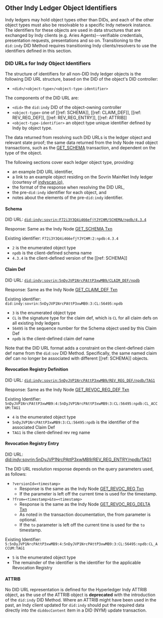 ## Other Indy Ledger Object Identifiers

Indy ledgers may hold object types other than DIDs, and each of the other object types must also be resolvable to a specific Indy network instance. The identifiers for these objects are used in data structures that are exchanged by Indy clients (e.g. Aries Agents)--verifiable credentials, presentation requests, presentations and so on. Transitioning to the `did:indy` DID Method requires transitioning Indy clients/resolvers to use the identifiers defined in this section.

### DID URLs for Indy Object Identifiers

The structure of identifiers for all non-DID Indy ledger objects is the following DID URL structure, based on the DID of the object's DID controller:

- `<did>/<object-type>/<object-type-identifier>`

The components of the DID URL are:

- `<did>` the `did:indy` DID of the object-owning controller
- `<object-type>` one of [[ref: SCHEMA]], [[ref: CLAIM_DEF]], [[ref: REV_REG_DEF]], [[ref: REV_REG_ENTRY]], [[ref: ATTRIB]]
- `<object-type-identifier>` an object type unique identifier defined by Indy by object type.

The data returned from resolving such DID URLs is the ledger object and relevant state proof; the same data returned from the Indy Node read object transactions, such as the [GET_SCHEMA](https://hyperledger-indy.readthedocs.io/projects/node/en/latest/requests.html#get-schema) transaction, and dependent on the type of the object.

The following sections cover each ledger object type, providing:

- an example DID URL identifier,
- a link to an example object residing on the Sovrin MainNet Indy ledger (courtesy of [indyscan.io](https://indyscan.io)),
- the format of the response when resolving the DID URL,
- the pre-`did:indy` identifier for each object, and
- notes about the elements of the pre-`did:indy` identifier.

#### Schema

DID URL: [`did:indy:sovrin:F72i3Y3Q4i466efjYJYCHM/SCHEMA/npdb/4.3.4`](https://indyscan.io/tx/SOVRIN_MAINNET/domain/56495)

Response: Same as the Indy Node [GET_SCHEMA Txn](https://hyperledger-indy.readthedocs.io/projects/node/en/latest/requests.html#get-schema)

Existing identifier: `F72i3Y3Q4i466efjYJYCHM:2:npdb:4.3.4`

- `2` is the enumerated object type
- `npdb` is the client-defined schema name
- `4.3.4` is the client-defined version of the [[ref: SCHEMA]]

#### Claim Def

DID URL: [`did:indy:sovrin:5nDyJVP1NrcPAttP3xwMB9/CLAIM_DEF/npdb`](https://indyscan.io/tx/SOVRIN_MAINNET/domain/56496)

Response: Same as the Indy Node [GET_CLAIM_DEF Txn](https://hyperledger-indy.readthedocs.io/projects/node/en/latest/requests.html#get-claim-def)

Existing identifier: `did:indy:sovrin:5nDyJVP1NrcPAttP3xwMB9:3:CL:56495:npdb`

- `3` is the enumerated object type
- `CL` is the signature type for the claim def, which is `CL` for all claim defs on all existing Indy ledgers
- `56495` is the sequence number for the Schema object used by this Claim Def
- `npdb` is the client-defined claim def name

Note that the DID URL format adds a constraint on the client-defined claim def name from the `did:sov` DID Method. Specifically, the same named claim def can no longer be associated with different [[ref: SCHEMA]] objects.

#### Revocation Registry Definition

DID URL: [`did:indy:sovrin:5nDyJVP1NrcPAttP3xwMB9/REV_REG_DEF/npdb/TAG1`](https://indyscan.io/tx/SOVRIN_MAINNET/domain/56497)

Response: Same as the Indy Node [GET_REVOC_REG_DEF Txn](https://hyperledger-indy.readthedocs.io/projects/node/en/latest/requests.html#get-revoc-reg-def)

Existing Identifier: `5nDyJVP1NrcPAttP3xwMB9:4:5nDyJVP1NrcPAttP3xwMB9:3:CL:56495:npdb:CL_ACCUM:TAG1`

- `4` is the enumerated object type
- `5nDyJVP1NrcPAttP3xwMB9:3:CL:56495:npdb` is the identifier of the associated Claim Def
-  `TAG1` is the client-defined rev reg name

#### Revocation Registry Entry

DID URL: [did:indy:sovrin:5nDyJVP1NrcPAttP3xwMB9/REV_REG_ENTRY/npdb/TAG1](https://indyscan.io/tx/SOVRIN_MAINNET/domain/58567)

The DID URL resolution response depends on the query parameters used, as follows:

- `?versionId=<timestamp>`
    - Response is the same as the Indy Node [GET_REVOC_REG Txn](https://hyperledger-indy.readthedocs.io/projects/node/en/latest/requests.html#get-revoc-reg)
    - If the parameter is left off the current time is used for the timestamp.
- `?from=<timestamp>&to=<timestamp>`
    - Response is the same as the Indy Node [GET_REVOC_REG_DELTA Txn](https://hyperledger-indy.readthedocs.io/projects/node/en/latest/requests.html#get-revoc-reg-delta)
    - As noted in the transaction documentation, the from parameter is optional.
    - If the `to` parameter is left off the current time is used for the `to` timestamp.

Existing Identifier: `5:5nDyJVP1NrcPAttP3xwMB9:4:5nDyJVP1NrcPAttP3xwMB9:3:CL:56495:npdb:CL_ACCUM:TAG1`
- `5` is the enumerated object type
- The remainder of the identifier is the identifier for the applicable Revocation Registry

#### ATTRIB

No DID URL representation is defined for the Hyperledger Indy ATTRIB object, as
the use of the ATTRIB object is **deprecated** with the introduction of the
`did:indy` DID Method. Where an ATTRIB might have been used in the past, an Indy
client updated for `did:indy` should put the required data directly into the
`diddocContent` item in a DID (NYM) update transaction.
